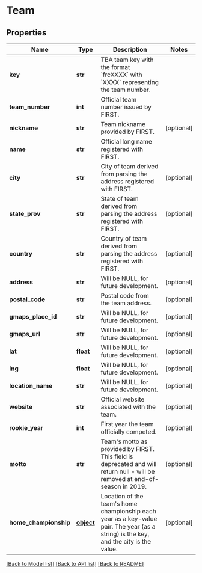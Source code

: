 # Team

## Properties
Name | Type | Description | Notes
------------ | ------------- | ------------- | -------------
**key** | **str** | TBA team key with the format &#x60;frcXXXX&#x60; with &#x60;XXXX&#x60; representing the team number. | 
**team_number** | **int** | Official team number issued by FIRST. | 
**nickname** | **str** | Team nickname provided by FIRST. | [optional] 
**name** | **str** | Official long name registered with FIRST. | 
**city** | **str** | City of team derived from parsing the address registered with FIRST. | [optional] 
**state_prov** | **str** | State of team derived from parsing the address registered with FIRST. | [optional] 
**country** | **str** | Country of team derived from parsing the address registered with FIRST. | [optional] 
**address** | **str** | Will be NULL, for future development. | [optional] 
**postal_code** | **str** | Postal code from the team address. | [optional] 
**gmaps_place_id** | **str** | Will be NULL, for future development. | [optional] 
**gmaps_url** | **str** | Will be NULL, for future development. | [optional] 
**lat** | **float** | Will be NULL, for future development. | [optional] 
**lng** | **float** | Will be NULL, for future development. | [optional] 
**location_name** | **str** | Will be NULL, for future development. | [optional] 
**website** | **str** | Official website associated with the team. | [optional] 
**rookie_year** | **int** | First year the team officially competed. | [optional] 
**motto** | **str** | Team&#39;s motto as provided by FIRST. This field is deprecated and will return null - will be removed at end-of-season in 2019. | [optional] 
**home_championship** | [**object**](.md) | Location of the team&#39;s home championship each year as a key-value pair. The year (as a string) is the key, and the city is the value. | [optional] 

[[Back to Model list]](../README.md#documentation-for-models) [[Back to API list]](../README.md#documentation-for-api-endpoints) [[Back to README]](../README.md)


